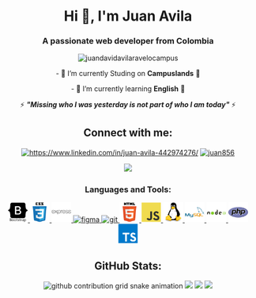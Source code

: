 <h1 align="center">Hi 👋, I'm Juan Avila</h1>
<h3 align="center">A passionate web developer from Colombia</h3>

<p align="center"> <img src="https://komarev.com/ghpvc/?username=juandavidavilaravelocampus&label=Profile%20views&color=0e75b6&style=flat" alt="juandavidavilaravelocampus" /> </p>


<p align="center">- 🔭 I’m currently Studing on <b>Campuslands</b> 🔭 </p>

<p align="center">- 🌱 I’m currently learning <b>English</b> 🌱 </p>

<p align="center"> ⚡ <b><i>"Missing who I was yesterday is not part of who I am today"</i></b> ⚡ </p>

<h2 align="center">Connect with me:</h2>
<p align="center">
<a href="https://linkedin.com/in/https://www.linkedin.com/in/juan-avila-442974276/" target="blank"><img align="center" src="https://raw.githubusercontent.com/rahuldkjain/github-profile-readme-generator/master/src/images/icons/Social/linked-in-alt.svg" alt="https://www.linkedin.com/in/juan-avila-442974276/" height="30" width="40" /></a>
<a href="https://discord.gg/juan856" target="blank"><img align="center" src="https://raw.githubusercontent.com/rahuldkjain/github-profile-readme-generator/master/src/images/icons/Social/discord.svg" alt="juan856" height="30" width="40" /></a>
</p>

<p align="center"> <a href="https://github.com/ryo-ma/github-profile-trophy"><img src="https://github-profile-trophy.vercel.app/?username=juandavidavilaravelocampus&theme=dracula"/></a></p>


<h3 align="center">Languages and Tools:</h3>
<p align="center"> <a href="https://getbootstrap.com" target="_blank" rel="noreferrer"> <img src="https://raw.githubusercontent.com/devicons/devicon/master/icons/bootstrap/bootstrap-plain-wordmark.svg" alt="bootstrap" width="40" height="40"/> </a> <a href="https://www.w3schools.com/css/" target="_blank" rel="noreferrer"> <img src="https://raw.githubusercontent.com/devicons/devicon/master/icons/css3/css3-original-wordmark.svg" alt="css3" width="40" height="40"/> </a> <a href="https://expressjs.com" target="_blank" rel="noreferrer"> <img src="https://raw.githubusercontent.com/devicons/devicon/master/icons/express/express-original-wordmark.svg" alt="express" width="40" height="40"/> </a> <a href="https://www.figma.com/" target="_blank" rel="noreferrer"> <img src="https://www.vectorlogo.zone/logos/figma/figma-icon.svg" alt="figma" width="40" height="40"/> </a> <a href="https://git-scm.com/" target="_blank" rel="noreferrer"> <img src="https://www.vectorlogo.zone/logos/git-scm/git-scm-icon.svg" alt="git" width="40" height="40"/> </a> <a href="https://www.w3.org/html/" target="_blank" rel="noreferrer"> <img src="https://raw.githubusercontent.com/devicons/devicon/master/icons/html5/html5-original-wordmark.svg" alt="html5" width="40" height="40"/> </a> <a href="https://developer.mozilla.org/en-US/docs/Web/JavaScript" target="_blank" rel="noreferrer"> <img src="https://raw.githubusercontent.com/devicons/devicon/master/icons/javascript/javascript-original.svg" alt="javascript" width="40" height="40"/> </a> <a href="https://www.linux.org/" target="_blank" rel="noreferrer"> <img src="https://raw.githubusercontent.com/devicons/devicon/master/icons/linux/linux-original.svg" alt="linux" width="40" height="40"/> </a> <a href="https://www.mysql.com/" target="_blank" rel="noreferrer"> <img src="https://raw.githubusercontent.com/devicons/devicon/master/icons/mysql/mysql-original-wordmark.svg" alt="mysql" width="40" height="40"/> </a> <a href="https://nodejs.org" target="_blank" rel="noreferrer"> <img src="https://raw.githubusercontent.com/devicons/devicon/master/icons/nodejs/nodejs-original-wordmark.svg" alt="nodejs" width="40" height="40"/> </a> <a href="https://www.php.net" target="_blank" rel="noreferrer"> <img src="https://raw.githubusercontent.com/devicons/devicon/master/icons/php/php-original.svg" alt="php" width="40" height="40"/> </a> <a href="https://www.typescriptlang.org/" target="_blank" rel="noreferrer"> <img src="https://raw.githubusercontent.com/devicons/devicon/master/icons/typescript/typescript-original.svg" alt="typescript" width="40" height="40"/> </a> </p>

<h2 align="center">GitHub Stats:</h2>



<div align="center">
<picture>
  <source media="(prefers-color-scheme: dark)" srcset="https://raw.githubusercontent.com/JuanDavidAvilaRaveloCampus/JuanDavidAvilaRaveloCampus/output/github-contribution-grid-snake-dark.svg">
  <source media="(prefers-color-scheme: light)" srcset="https://raw.githubusercontent.com/JuanDavidAvilaRaveloCampus/JuanDavidAvilaRaveloCampus/output/github-contribution-grid-snake.svg">
  <img alt="github contribution grid snake animation" src="https://raw.githubusercontent.com/JuanDavidAvilaRaveloCampus/JuanDavidAvilaRaveloCampus/output/github-contribution-grid-snake.svg">
</picture>  
  <img width="400" src="https://github-readme-stats.vercel.app/api?username=juandavidavilaravelocampus&count_private=true&show_icons=true&theme=radical" />  <img width="425" src="https://streak-stats.demolab.com/?user=juandavidavilaravelocampus&theme=radical"/>
  <img width="830" src="https://github-readme-activity-graph.vercel.app/graph?username=juandavidavilaravelocampus&bg_color=141321&color=F24194&line=FFB2D0&point=f02e88&area=true&hide_border=false" />
</div>
<a align="center" href="https://github.com/juandavidavilaravelocampus/github-stats"></a>

</div>
